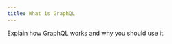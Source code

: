 ```yaml
---
title: What is GraphQL
---
```


<Intro>

Explain how GraphQL works and why you should use it.

</Intro>